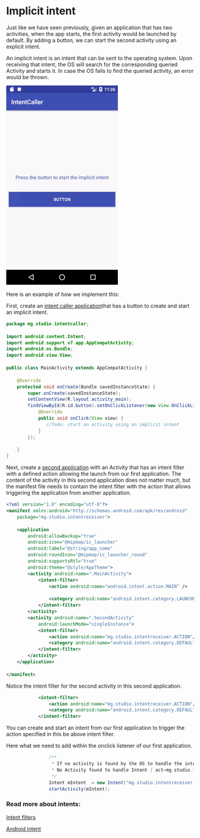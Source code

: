 # Implicit intent

Just like we have seen previously, given an application that has two activities, when the app starts, the first activity would be launched by default. By adding a button, we can start the second activity using an explicit intent.


An implicit intent is an intent that can be sent to the operating system. Upon receiving that intent, the OS will search for the corresponding queried Activity and starts it. In case the OS fails to find the queried activity, an error would be thrown.

![Demo](display/demo.gif)

Here is an example of how we implement this:

First, create an [intent caller application](AppIntentCaller)that has a button to create and start an implicit intent.

```java
package mg.studio.intentcaller;

import android.content.Intent;
import android.support.v7.app.AppCompatActivity;
import android.os.Bundle;
import android.view.View;

public class MainActivity extends AppCompatActivity {

    @Override
    protected void onCreate(Bundle savedInstanceState) {
        super.onCreate(savedInstanceState);
        setContentView(R.layout.activity_main);
        findViewById(R.id.button).setOnClickListener(new View.OnClickListener() {
            @Override
            public void onClick(View view) {
               //Todo: start an activity using an implicit intent
            }
        });

    }
}

```

Next, create a [second application](AppIntentReceiver) with an Activity that has an intent filter with a defined action allowing the launch from our first application. The content of the activity in this second application does not matter much, but the manifest file needs to contain the intent filter with the action that allows triggering the application from another application.

```xml
<?xml version="1.0" encoding="utf-8"?>
<manifest xmlns:android="http://schemas.android.com/apk/res/android"
    package="mg.studio.intentreceiver">

    <application
        android:allowBackup="true"
        android:icon="@mipmap/ic_launcher"
        android:label="@string/app_name"
        android:roundIcon="@mipmap/ic_launcher_round"
        android:supportsRtl="true"
        android:theme="@style/AppTheme">
        <activity android:name=".MainActivity">
            <intent-filter>
                <action android:name="android.intent.action.MAIN" />

                <category android:name="android.intent.category.LAUNCHER" />
            </intent-filter>
        </activity>
        <activity android:name=".SecondActivity"
            android:launchMode="singleInstance">
            <intent-filter>
                <action android:name="mg.studio.intentreceiver.ACTION"/>
                <category android:name="android.intent.category.DEFAULT"/>
            </intent-filter>
        </activity>
    </application>

</manifest>

```
Notice the intent filter for the second activity in this second application.

```xml
            <intent-filter>
                <action android:name="mg.studio.intentreceiver.ACTION"/>
                <category android:name="android.intent.category.DEFAULT"/>
            </intent-filter>
```

You can create and start an intent from our first application to trigger the action specified in this be above intent filter.

Here what we need to add within the onclick listener of our first application.

```java
                /**
                 * If no activity is found by the OS to handle the intent, and exception will araise:
                 * No Activity found to handle Intent { act=mg.studio.intentreceiver.ACTION }
                 */
                Intent mIntent  = new Intent("mg.studio.intentreceiver.ACTION");
                startActivity(mIntent);
```

### Read more about intents:

[Intent filters](https://developer.android.com/guide/components/intents-filters.html)

[Android intent](http://www.vogella.com/tutorials/AndroidIntent/article.html)
